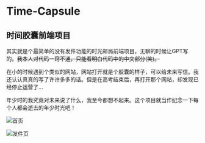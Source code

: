 # Time-Capsule

## 时间胶囊前端项目

其实就是个最简单的没有发件功能的时光邮局前端项目，无聊的时候让GPT写的。~~我本人对代码一窍不通，只能看明白代码中的中文部分(笑)。~~

在小的时候遇到个类似的网站，网站打开就是个胶囊的样子，可以给未来写信。我还认认真真的写了许许多多的话。但是在高考结束后，再打开那个网站，却发现已经停止运营了...

年少时的我究竟对未来说了什么，我至今都想不起来。这个项目就当作纪念一下每个人都会逝去的年少时光吧！

![首页](https://y.gtimg.cn/music/photo_new/T053M00000365Wwb1CHLa2.jpg)

![发件页](https://y.gtimg.cn/music/photo_new/T053M000004ZQYKd1xm1wV.jpg)
